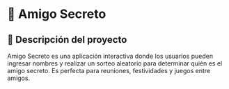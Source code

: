 # 🎁 Amigo Secreto

## 🚀 Descripción del proyecto

Amigo Secreto es una aplicación interactiva donde los usuarios pueden ingresar nombres y realizar un sorteo aleatorio para determinar quién es el amigo secreto. Es perfecta para reuniones, festividades y juegos entre amigos.
